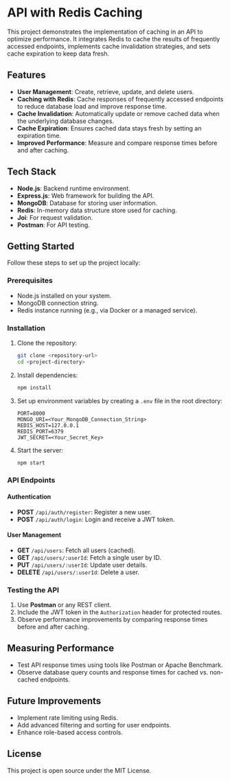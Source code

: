 # API with Redis Caching

This project demonstrates the implementation of caching in an API to optimize performance. It integrates Redis to cache the results of frequently accessed endpoints, implements cache invalidation strategies, and sets cache expiration to keep data fresh.

## Features

- **User Management**: Create, retrieve, update, and delete users.
- **Caching with Redis**: Cache responses of frequently accessed endpoints to reduce database load and improve response time.
- **Cache Invalidation**: Automatically update or remove cached data when the underlying database changes.
- **Cache Expiration**: Ensures cached data stays fresh by setting an expiration time.
- **Improved Performance**: Measure and compare response times before and after caching.

## Tech Stack

- **Node.js**: Backend runtime environment.
- **Express.js**: Web framework for building the API.
- **MongoDB**: Database for storing user information.
- **Redis**: In-memory data structure store used for caching.
- **Joi**: For request validation.
- **Postman**: For API testing.

## Getting Started

Follow these steps to set up the project locally:

### Prerequisites

- Node.js installed on your system.
- MongoDB connection string.
- Redis instance running (e.g., via Docker or a managed service).

### Installation

1. Clone the repository:
   ```bash
   git clone <repository-url>
   cd <project-directory>
   ```

2. Install dependencies:
   ```bash
   npm install
   ```

3. Set up environment variables by creating a `.env` file in the root directory:
   ```env
   PORT=8000
   MONGO_URI=<Your_MongoDB_Connection_String>
   REDIS_HOST=127.0.0.1
   REDIS_PORT=6379
   JWT_SECRET=<Your_Secret_Key>
   ```

4. Start the server:
   ```bash
   npm start
   ```

### API Endpoints

#### Authentication
- **POST** `/api/auth/register`: Register a new user.
- **POST** `/api/auth/login`: Login and receive a JWT token.

#### User Management
- **GET** `/api/users`: Fetch all users (cached).
- **GET** `/api/users/:userId`: Fetch a single user by ID.
- **PUT** `/api/users/:userId`: Update user details.
- **DELETE** `/api/users/:userId`: Delete a user.

### Testing the API

1. Use **Postman** or any REST client.
2. Include the JWT token in the `Authorization` header for protected routes.
3. Observe performance improvements by comparing response times before and after caching.

## Measuring Performance

- Test API response times using tools like Postman or Apache Benchmark.
- Observe database query counts and response times for cached vs. non-cached endpoints.

## Future Improvements

- Implement rate limiting using Redis.
- Add advanced filtering and sorting for user endpoints.
- Enhance role-based access controls.

## License

This project is open source under the MIT License.
